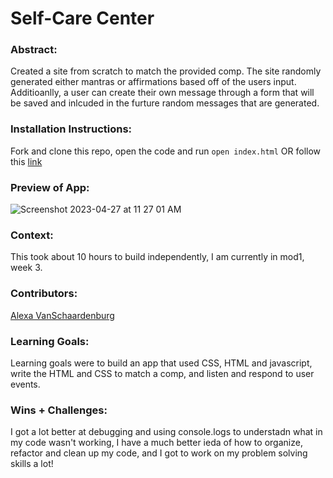 # Self-Care Center 

### Abstract:
[//]: <> (Briefly describe what you built and its features. What problem is the app solving? How does this application solve that problem?)
Created a site from scratch to match the provided comp. The site randomly generated either mantras or affirmations based off of the users input. Additioanlly, a user can create their own message through a form that will be saved and inlcuded in the furture random messages that are generated. 

### Installation Instructions:
[//]: <> (What steps does a person have to take to get your app cloned down and running?)
Fork and clone this repo, open the code and run `open index.html` OR follow this [link](https://alexavanschaardenburg.github.io/self-care-center/)

### Preview of App:
[//]: <> (Provide ONE gif or screenshot of your application - choose the "coolest" piece of functionality to show off.)
![Screenshot 2023-04-27 at 11 27 01 AM](https://user-images.githubusercontent.com/125763236/234941768-18d40448-eb2a-4017-ad11-e7cd18d1cf5f.png)

### Context:
[//]: <> (Give some context for the project here. How long did you have to work on it? How far into the Turing program are you?)
This took about 10 hours to build independently, I am currently in mod1, week 3.

### Contributors:
[//]: <> (Who worked on this application? Link to their GitHubs.)
[Alexa VanSchaardenburg](https://github.com/AlexaVanSchaardenburg)

### Learning Goals:
[//]: <> (What were the learning goals of this project? What tech did you work with?)
Learning goals were to build an app that used CSS, HTML and javascript, write the HTML and CSS to match a comp, and listen and respond to user events. 

### Wins + Challenges:
[//]: <> (What are 2-3 wins you have from this project? What were some challenges you faced - and how did you get over them?)
I got a lot better at debugging and using console.logs to understadn what in my code wasn't working, I have a much better ieda of how to organize, refactor and clean up my code, and I got to work on my problem solving skills a lot! 

